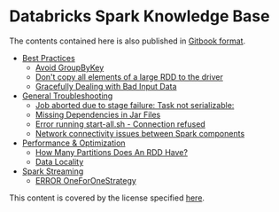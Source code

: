 # Databricks Spark Knowledge Base

The contents contained here is also published in [Gitbook format](http://databricks.gitbooks.io/databricks-spark-knowledge-base/).

* [Best Practices](best_practices/README.md)
   * [Avoid GroupByKey](best_practices/prefer_reducebykey_over_groupbykey.md)
   * [Don't copy all elements of a large RDD to the driver](best_practices/dont_call_collect_on_a_very_large_rdd.md)
   * [Gracefully Dealing with Bad Input Data](best_practices/dealing_with_bad_data.md)
* [General Troubleshooting](troubleshooting/README.md)
   * [Job aborted due to stage failure: Task not serializable: ](troubleshooting/javaionotserializableexception.md)
   * [Missing Dependencies in Jar Files](troubleshooting/missing_dependencies_in_jar_files.md)
   * [Error running start-all.sh - Connection refused](troubleshooting/port_22_connection_refused.md)
   * [Network connectivity issues between Spark components](troubleshooting/connectivity_issues.md)
* [Performance & Optimization](performance_optimization/README.md)
   * [How Many Partitions Does An RDD Have?](performance_optimization/how_many_partitions_does_an_rdd_have.md)
   * [Data Locality](performance_optimization/data_locality.md)
* [Spark Streaming](spark_streaming/README.md)
   * [ERROR OneForOneStrategy](spark_streaming/error_oneforonestrategy.md)

This content is covered by the license specified [here](LICENSE).

